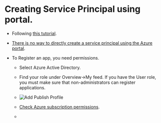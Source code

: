 # Creating Service Principal using portal.

- Following [this tutorial](https://learn.microsoft.com/en-us/azure/active-directory/develop/howto-create-service-principal-portal). 

- [There is no way to directly create a service principal using the Azure portal](https://learn.microsoft.com/en-us/azure/active-directory/develop/howto-create-service-principal-portal#app-registration-app-objects-and-service-principals).

- To Register an app, you need permissions.
  - Select Azure Active Directory.

  - Find your role under Overview->My feed. If you have the User role, you must make sure that non-administrators can register applications.

  - ![Add Publish Profile](./images/AddPublishProfile.jpg)
  
  - [Check Azure subscription permissions](https://learn.microsoft.com/en-us/azure/active-directory/develop/howto-create-service-principal-portal#check-azure-subscription-permissions). 
  
  - 